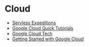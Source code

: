 # Cloud
* [Servless Expeditions](https://www.youtube.com/playlist?list=PLIivdWyY5sqJwq_pgOxcHzusWjXDVCEiX)
* [Google Cloud Quick Tutorials](https://www.youtube.com/playlist?list=PLuJRcdtonlDAN73rZsRk_eiJ0NU9h1Cms)
* [Google Cloud Tech](https://www.youtube.com/@googlecloudtech)
* [Getting Started with Google Cloud](https://www.youtube.com/playlist?list=PLIivdWyY5sqIUkH9XhgMkAOyIwCN4H0As)
